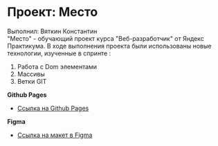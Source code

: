 # Проект: Место


Выполнил: Вяткин Константин  
"Место" - обучающий проект курса "Веб-разработчик" от Яндекс Практикума. 
 В ходе выполнения проекта были использованы новые технологии, изученные в спринте :  
 1. Работа с Dom элементами
 2. Массивы 
 3. Ветки GIT

**Github Pages**

* [Ссылка на Github Pages](https://kostiako2.github.io/mesto/)

**Figma**

* [Ссылка на макет в Figma](https://www.figma.com/file/2cn9N9jSkmxD84oJik7xL7/JavaScript.-Sprint-4?node-id=0%3A1)
